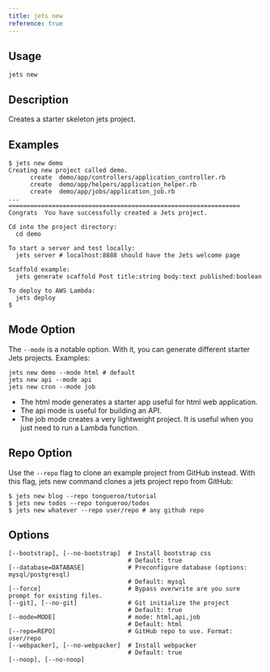 ```yaml
---
title: jets new
reference: true
---
```


## Usage

    jets new

## Description

Creates a starter skeleton jets project.

## Examples

    $ jets new demo
    Creating new project called demo.
          create  demo/app/controllers/application_controller.rb
          create  demo/app/helpers/application_helper.rb
          create  demo/app/jobs/application_job.rb
    ...
    ================================================================
    Congrats  You have successfully created a Jets project.

    Cd into the project directory:
      cd demo

    To start a server and test locally:
      jets server # localhost:8888 should have the Jets welcome page

    Scaffold example:
      jets generate scaffold Post title:string body:text published:boolean

    To deploy to AWS Lambda:
      jets deploy
    $

## Mode Option

The `--mode` is a notable option. With it, you can generate different starter Jets projects. Examples:

    jets new demo --mode html # default
    jets new api --mode api
    jets new cron --mode job

* The html mode generates a starter app useful for html web application.
* The api mode is useful for building an API.
* The job mode creates a very lightweight project. It is useful when you just need to run a Lambda function.

## Repo Option
Use the `--repo` flag to clone an example project from GitHub instead.  With this flag, jets new command clones a jets project repo from GitHub:

    $ jets new blog --repo tongueroo/tutorial
    $ jets new todos --repo tongueroo/todos
    $ jets new whatever --repo user/repo # any github repo

## Options

```
[--bootstrap], [--no-bootstrap]  # Install bootstrap css
                                 # Default: true
[--database=DATABASE]            # Preconfigure database (options: mysql/postgresql)
                                 # Default: mysql
[--force]                        # Bypass overwrite are you sure prompt for existing files.
[--git], [--no-git]              # Git initialize the project
                                 # Default: true
[--mode=MODE]                    # mode: html,api,job
                                 # Default: html
[--repo=REPO]                    # GitHub repo to use. Format: user/repo
[--webpacker], [--no-webpacker]  # Install webpacker
                                 # Default: true
[--noop], [--no-noop]            
```

